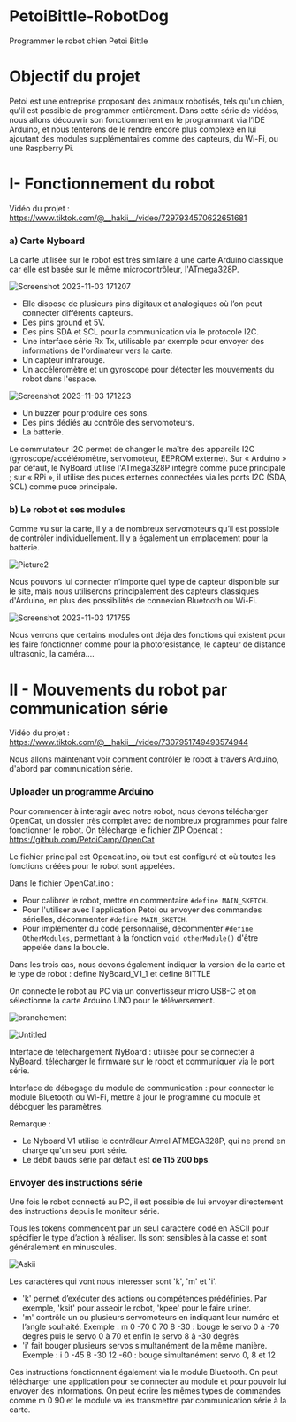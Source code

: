 # PetoiBittle-RobotDog
Programmer le robot chien Petoi Bittle

# Objectif du projet
Petoi est une entreprise proposant des animaux robotisés, tels qu'un chien, qu'il est possible de programmer entièrement. Dans cette série de vidéos, nous allons découvrir son fonctionnement en le programmant via l’IDE Arduino, et nous tenterons de le rendre encore plus complexe en lui ajoutant des modules supplémentaires comme des capteurs, du Wi-Fi, ou une Raspberry Pi.

# I- Fonctionnement du robot

Vidéo du projet : <https://www.tiktok.com/@__hakii__/video/7297934570622651681>

### a) Carte Nyboard

La carte utilisée sur le robot est très similaire à une carte Arduino classique car elle est basée sur le même microcontrôleur, l'ATmega328P.

![Screenshot 2023-11-03 171207](https://github.com/Haki-i/PetoiBittle-RobotDog/assets/137703849/977fce0c-7340-46a2-a4d7-2b560d18deb5)

- Elle dispose de plusieurs pins digitaux et analogiques où l’on peut connecter différents capteurs.
- Des pins ground et 5V.
- Des pins SDA et SCL pour la communication via le protocole I2C.
- Une interface série Rx Tx, utilisable par exemple pour envoyer des informations de l'ordinateur vers la carte.
- Un capteur infrarouge.
- Un accéléromètre et un gyroscope pour détecter les mouvements du robot dans l'espace.

![Screenshot 2023-11-03 171223](https://github.com/Haki-i/PetoiBittle-RobotDog/assets/137703849/9460054a-9a98-40be-9d6a-334043104bb2)

- Un buzzer pour produire des sons.
- Des pins dédiés au contrôle des servomoteurs.
- La batterie.
  
Le commutateur I2C permet de changer le maître des appareils I2C (gyroscope/accéléromètre, servomoteur, EEPROM externe). Sur « Arduino » par défaut, le NyBoard utilise l'ATmega328P intégré comme puce principale ; sur « RPi », il utilise des puces externes connectées via les ports I2C (SDA, SCL) comme puce principale.


### b) Le robot et ses modules
Comme vu sur la carte, il y a de nombreux servomoteurs qu’il est possible de contrôler individuellement. Il y a également un emplacement pour la batterie.

![Picture2](https://github.com/Haki-i/PetoiBittle-RobotDog/assets/137703849/9611ee35-094b-482e-a38e-018274ea092c)

Nous pouvons lui connecter n’importe quel type de capteur disponible sur le site, mais nous utiliserons principalement des capteurs classiques d'Arduino, en plus des possibilités de connexion Bluetooth ou Wi-Fi.

![Screenshot 2023-11-03 171755](https://github.com/Haki-i/PetoiBittle-RobotDog/assets/137703849/56435239-1001-43df-a17d-d44eccc26646)


Nous verrons que certains modules ont déja des fonctions qui existent pour les faire fonctionner comme pour la photoresistance, le capteur de distance ultrasonic, la caméra….

# II - Mouvements du robot par communication série

Vidéo du projet : <https://www.tiktok.com/@__hakii__/video/7307951749493574944>

Nous allons maintenant voir comment contrôler le robot à travers Arduino, d'abord par communication série.

### Uploader un programme Arduino

Pour commencer à interagir avec notre robot, nous devons télécharger OpenCat, un dossier très complet avec de nombreux programmes pour faire fonctionner le robot. On télécharge le fichier ZIP Opencat :
<https://github.com/PetoiCamp/OpenCat>

Le fichier principal est Opencat.ino, où tout est configuré et où toutes les fonctions créées pour le robot sont appelées.

Dans le fichier OpenCat.ino :

- Pour calibrer le robot, mettre en commentaire `#define MAIN_SKETCH`.
- Pour l'utiliser avec l'application Petoi ou envoyer des commandes sérielles, décommenter `#define MAIN_SKETCH`.
- Pour implémenter du code personnalisé, décommenter `#define OtherModules`, permettant à la fonction `void otherModule()` d'être appelée dans la boucle.

Dans les trois cas, nous devons également indiquer la version de la carte et le type de robot :  define NyBoard_V1_1 et define BITTLE 

On connecte le robot au PC via un convertisseur micro USB-C et on sélectionne la carte Arduino UNO pour le téléversement.

![branchement](https://github.com/Haki-i/PetoiBittle-RobotDog/assets/137703849/f89c1ad4-b6db-4d01-8798-02190fda9836)

![Untitled](https://github.com/Haki-i/PetoiBittle-RobotDog/assets/137703849/8caab7fb-a8a9-4cc3-a079-30afddb3f45d)

Interface de téléchargement NyBoard : utilisée pour se connecter à NyBoard, télécharger le firmware sur le robot et communiquer via le port série.

Interface de débogage du module de communication : pour connecter le module Bluetooth ou Wi-Fi, mettre à jour le programme du module et déboguer les paramètres.

Remarque : 

- Le Nyboard V1 utilise le contrôleur Atmel ATMEGA328P, qui ne prend en charge qu'un seul port série.
- Le débit bauds série par défaut est **de 115 200 bps**.

### Envoyer des instructions série

Une fois le robot connecté au PC, il est possible de lui envoyer directement des instructions depuis le moniteur série.
  
Tous les tokens commencent par un seul caractère codé en ASCII pour spécifier le type d’action à réaliser. Ils sont sensibles à la casse et sont généralement en minuscules.

![Askii](https://github.com/Haki-i/PetoiBittle-RobotDog/assets/137703849/276b85b7-48f8-460a-a70c-5c92846339e9)


Les caractères qui vont nous interesser sont 'k', 'm' et 'i'.

- 'k' permet d’exécuter des actions ou compétences prédéfinies. Par exemple, 'ksit' pour asseoir le robot, 'kpee' pour le faire uriner.
- 'm' contrôle un ou plusieurs servomoteurs en indiquant leur numéro et l’angle souhaité. Exemple : m 0 -70 0 70 8 -30 : bouge le servo 0 à -70 degrés puis le servo 0 à 70 et enfin le servo 8 à -30 degrés
- 'i' fait bouger plusieurs servos simultanément de la même manière. Exemple : i 0 -45 8 -30 12 -60 : bouge simultanément servo 0, 8 et 12

Ces instructions fonctionnent également via le module Bluetooth. On peut télécharger une application pour se connecter au module et pour pouvoir lui envoyer des informations. On peut écrire les mêmes types de commandes comme m 0 90 et le module va les transmettre par communication série à la carte.

  
